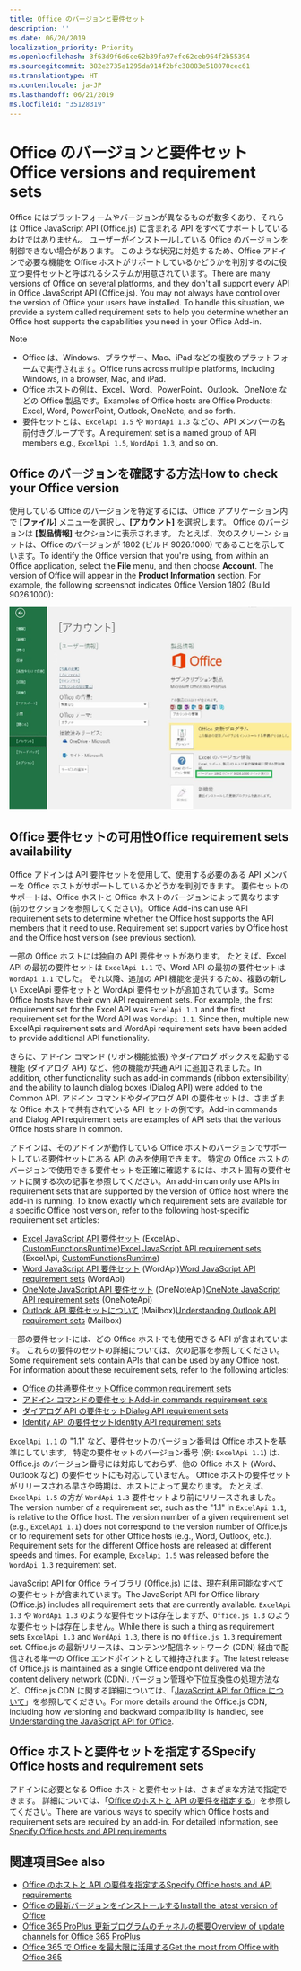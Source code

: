```yaml
---
title: Office のバージョンと要件セット
description: ''
ms.date: 06/20/2019
localization_priority: Priority
ms.openlocfilehash: 3f63d9f6d6ce62b39fa97efc62ceb964f2b55394
ms.sourcegitcommit: 382e2735a1295da914f2bfc38883e518070cec61
ms.translationtype: HT
ms.contentlocale: ja-JP
ms.lasthandoff: 06/21/2019
ms.locfileid: "35128319"
---
```

# <a name="office-versions-and-requirement-sets"></a><span data-ttu-id="77c71-102">Office のバージョンと要件セット</span><span class="sxs-lookup"><span data-stu-id="77c71-102">Office versions and requirement sets</span></span>

<span data-ttu-id="77c71-p101">Office にはプラットフォームやバージョンが異なるものが数多くあり、それらは Office JavaScript API (Office.js) に含まれる API をすべてサポートしているわけではありません。 ユーザーがインストールしている Office のバージョンを制御できない場合があります。  このような状況に対処するため、Office アドインで必要な機能を Office ホストがサポートしているかどうかを判別するのに役立つ要件セットと呼ばれるシステムが用意されています。</span><span class="sxs-lookup"><span data-stu-id="77c71-p101">There are many versions of Office on several platforms, and they don't all support every API in Office JavaScript API (Office.js). You may not always have control over the version of Office your users have installed.  To handle this situation, we provide a system called requirement sets to help you determine whether an Office host supports the capabilities you need in your Office Add-in.</span></span> 

> [!NOTE]
> - <span data-ttu-id="77c71-106">Office は、Windows、ブラウザー、Mac、iPad などの複数のプラットフォームで実行されます。</span><span class="sxs-lookup"><span data-stu-id="77c71-106">Office runs across multiple platforms, including Windows, in a browser, Mac, and iPad.</span></span>
> - <span data-ttu-id="77c71-107">Office ホストの例は、Excel、Word、PowerPoint、Outlook、OneNote などの Office 製品です。</span><span class="sxs-lookup"><span data-stu-id="77c71-107">Examples of Office hosts are Office Products: Excel, Word, PowerPoint, Outlook, OneNote, and so forth.</span></span>  
> - <span data-ttu-id="77c71-108">要件セットとは、`ExcelApi 1.5` や `WordApi 1.3` などの、API メンバーの名前付きグループです。</span><span class="sxs-lookup"><span data-stu-id="77c71-108">A requirement set is a named group of API members e.g., `ExcelApi 1.5`, `WordApi 1.3`, and so on.</span></span>  


## <a name="how-to-check-your-office-version"></a><span data-ttu-id="77c71-109">Office のバージョンを確認する方法</span><span class="sxs-lookup"><span data-stu-id="77c71-109">How to check your Office version</span></span>

<span data-ttu-id="77c71-p102">使用している Office のバージョンを特定するには、Office アプリケーション内で **[ファイル]** メニューを選択し、**[アカウント]** を選択します。 Office のバージョンは **[製品情報]** セクションに表示されます。 たとえば、次のスクリーン ショットは、Office のバージョンが 1802 (ビルド 9026.1000) であることを示しています。</span><span class="sxs-lookup"><span data-stu-id="77c71-p102">To identify the Office version that you're using, from within an Office application, select the **File** menu, and then choose **Account**. The version of Office will appear in the **Product Information** section. For example, the following screenshot indicates Office Version 1802 (Build 9026.1000):</span></span>

![Office のバージョン確認](../images/office-version-number-ui.jpg)

## <a name="office-requirement-sets-availability"></a><span data-ttu-id="77c71-114">Office 要件セットの可用性</span><span class="sxs-lookup"><span data-stu-id="77c71-114">Office requirement sets availability</span></span>

<span data-ttu-id="77c71-p103">Office アドインは API 要件セットを使用して、使用する必要のある API メンバーを Office ホストがサポートしているかどうかを判別できます。 要件セットのサポートは、Office ホストと Office ホストのバージョンによって異なります (前のセクションを参照してください)。</span><span class="sxs-lookup"><span data-stu-id="77c71-p103">Office Add-ins can use API requirement sets to determine whether the Office host supports the API members that it need to use. Requirement set support varies by Office host and the Office host version (see previous section).</span></span>

<span data-ttu-id="77c71-p104">一部の Office ホストには独自の API 要件セットがあります。 たとえば、Excel API の最初の要件セットは `ExcelApi 1.1` で、Word API の最初の要件セットは `WordApi 1.1` でした。 それ以降、追加の API 機能を提供するため、複数の新しい ExcelApi 要件セットと WordApi 要件セットが追加されています。</span><span class="sxs-lookup"><span data-stu-id="77c71-p104">Some Office hosts have their own API requirement sets. For example, the first requirement set for the Excel API was `ExcelApi 1.1` and the first requirement set for the Word API was `WordApi 1.1`. Since then, multiple new ExcelApi requirement sets and WordApi requirement sets have been added to provide additional API functionality.</span></span>

<span data-ttu-id="77c71-120">さらに、アドイン コマンド (リボン機能拡張) やダイアログ ボックスを起動する機能 (ダイアログ API) など、他の機能が共通 API に追加されました。</span><span class="sxs-lookup"><span data-stu-id="77c71-120">In addition, other functionality such as add-in commands (ribbon extensibility) and the ability to launch dialog boxes (Dialog API) were added to the Common API.</span></span> <span data-ttu-id="77c71-121">アドイン コマンドやダイアログ API の要件セットは、さまざまな Office ホストで共有されている API セットの例です。</span><span class="sxs-lookup"><span data-stu-id="77c71-121">Add-in commands and Dialog API requirement sets are examples of API sets that the various Office hosts share in common.</span></span>

<span data-ttu-id="77c71-p106">アドインは、そのアドインが動作している Office ホストのバージョンでサポートしている要件セットにある API のみを使用できます。 特定の Office ホストのバージョンで使用できる要件セットを正確に確認するには、ホスト固有の要件セットに関する次の記事を参照してください。</span><span class="sxs-lookup"><span data-stu-id="77c71-p106">An add-in can only use APIs in requirement sets that are supported by the version of Office host where the add-in is running. To know exactly which requirement sets are available for a specific Office host version, refer to the following host-specific requirement set articles:</span></span>

- <span data-ttu-id="77c71-124">[Excel JavaScript API 要件セット](/office/dev/add-ins/reference/requirement-sets/excel-api-requirement-sets) (ExcelApi、[CustomFunctionsRuntime](../excel/custom-functions-architecture.md))</span><span class="sxs-lookup"><span data-stu-id="77c71-124">[Excel JavaScript API requirement sets](/office/dev/add-ins/reference/requirement-sets/excel-api-requirement-sets) (ExcelApi, [CustomFunctionsRuntime](../excel/custom-functions-architecture.md))</span></span>
- <span data-ttu-id="77c71-125">[Word JavaScript API 要件セット](/office/dev/add-ins/reference/requirement-sets/word-api-requirement-sets) (WordApi)</span><span class="sxs-lookup"><span data-stu-id="77c71-125">[Word JavaScript API requirement sets](/office/dev/add-ins/reference/requirement-sets/word-api-requirement-sets) (WordApi)</span></span>
- <span data-ttu-id="77c71-126">[OneNote JavaScript API 要件セット](/office/dev/add-ins/reference/requirement-sets/onenote-api-requirement-sets) (OneNoteApi)</span><span class="sxs-lookup"><span data-stu-id="77c71-126">[OneNote JavaScript API requirement sets](/office/dev/add-ins/reference/requirement-sets/onenote-api-requirement-sets) (OneNoteApi)</span></span>
- <span data-ttu-id="77c71-127">[Outlook API 要件セットについて](/office/dev/add-ins/reference/requirement-sets/outlook-api-requirement-sets) (Mailbox)</span><span class="sxs-lookup"><span data-stu-id="77c71-127">[Understanding Outlook API requirement sets](/office/dev/add-ins/reference/requirement-sets/outlook-api-requirement-sets) (Mailbox)</span></span>

<span data-ttu-id="77c71-p107">一部の要件セットには、どの Office ホストでも使用できる API が含まれています。 これらの要件のセットの詳細については、次の記事を参照してください。</span><span class="sxs-lookup"><span data-stu-id="77c71-p107">Some requirement sets contain APIs that can be used by any Office host. For information about these requirement sets, refer to the following articles:</span></span>

- [<span data-ttu-id="77c71-130">Office の共通要件セット</span><span class="sxs-lookup"><span data-stu-id="77c71-130">Office common requirement sets</span></span>](/office/dev/add-ins/reference/requirement-sets/office-add-in-requirement-sets)
- [<span data-ttu-id="77c71-131">アドイン コマンドの要件セット</span><span class="sxs-lookup"><span data-stu-id="77c71-131">Add-in commands requirement sets</span></span>](/office/dev/add-ins/reference/requirement-sets/add-in-commands-requirement-sets)
- [<span data-ttu-id="77c71-132">ダイアログ API の要件セット</span><span class="sxs-lookup"><span data-stu-id="77c71-132">Dialog API requirement sets</span></span>](/office/dev/add-ins/reference/requirement-sets/dialog-api-requirement-sets)
- [<span data-ttu-id="77c71-133">Identity API の要件セット</span><span class="sxs-lookup"><span data-stu-id="77c71-133">Identity API requirement sets</span></span>](/office/dev/add-ins/reference/requirement-sets/identity-api-requirement-sets)

<span data-ttu-id="77c71-p108">`ExcelApi 1.1` の "1.1" など、要件セットのバージョン番号は Office ホストを基準にしています。 特定の要件セットのバージョン番号 (例: `ExcelApi 1.1`) は、Office.js のバージョン番号には対応しておらず、他の Office ホスト (Word、Outlook など) の要件セットにも対応していません。  Office ホストの要件セットがリリースされる早さや時期は、ホストによって異なります。 たとえば、`ExcelApi 1.5` の方が `WordApi 1.3` 要件セットより前にリリースされました。</span><span class="sxs-lookup"><span data-stu-id="77c71-p108">The version number of a requirement set, such as the "1.1" in `ExcelApi 1.1`, is relative to the Office host. The version number of a given requirement set (e.g., `ExcelApi 1.1`) does not correspond to the version number of Office.js or to requirement sets for other Office hosts (e.g., Word, Outlook, etc.).  Requirement sets for the different Office hosts are released at different speeds and times. For example, `ExcelApi 1.5` was released before the `WordApi 1.3` requirement set.</span></span>

<span data-ttu-id="77c71-138">JavaScript API for Office ライブラリ (Office.js) には、現在利用可能なすべての要件セットが含まれています。</span><span class="sxs-lookup"><span data-stu-id="77c71-138">The JavaScript API for Office library (Office.js) includes all requirement sets that are currently available.</span></span> <span data-ttu-id="77c71-139">`ExcelApi 1.3` や `WordApi 1.3` のような要件セットは存在しますが、`Office.js 1.3` のような要件セットは存在しません。</span><span class="sxs-lookup"><span data-stu-id="77c71-139">While there is such a thing as requirement sets `ExcelApi 1.3` and `WordApi 1.3`, there is no `Office.js 1.3` requirement set.</span></span> <span data-ttu-id="77c71-140">Office.js の最新リリースは、コンテンツ配信ネットワーク (CDN) 経由で配信される単一の Office エンドポイントとして維持されます。</span><span class="sxs-lookup"><span data-stu-id="77c71-140">The latest release of Office.js is maintained as a single Office endpoint delivered via the content delivery network (CDN).</span></span> <span data-ttu-id="77c71-141">バージョン管理や下位互換性の処理方法など、Office.js CDN に関する詳細については、「[JavaScript API for Office について](/office/dev/add-ins/develop/understanding-the-javascript-api-for-office)」を参照してください。</span><span class="sxs-lookup"><span data-stu-id="77c71-141">For more details around the Office.js CDN, including how versioning and backward compatibility is handled, see [Understanding the JavaScript API for Office](/office/dev/add-ins/develop/understanding-the-javascript-api-for-office).</span></span>

## <a name="specify-office-hosts-and-requirement-sets"></a><span data-ttu-id="77c71-142">Office ホストと要件セットを指定する</span><span class="sxs-lookup"><span data-stu-id="77c71-142">Specify Office hosts and requirement sets</span></span>

<span data-ttu-id="77c71-p110">アドインに必要となる Office ホストと要件セットは、さまざまな方法で指定できます。  詳細については、「[Office のホストと API の要件を指定する](/office/dev/add-ins/develop/specify-office-hosts-and-api-requirements)」を参照してください。</span><span class="sxs-lookup"><span data-stu-id="77c71-p110">There are various ways to specify which Office hosts and requirement sets are required by an add-in.  For detailed information, see [Specify Office hosts and API requirements](/office/dev/add-ins/develop/specify-office-hosts-and-api-requirements)</span></span>


## <a name="see-also"></a><span data-ttu-id="77c71-145">関連項目</span><span class="sxs-lookup"><span data-stu-id="77c71-145">See also</span></span>

- [<span data-ttu-id="77c71-146">Office のホストと API の要件を指定する</span><span class="sxs-lookup"><span data-stu-id="77c71-146">Specify Office hosts and API requirements</span></span>](/office/dev/add-ins/develop/specify-office-hosts-and-api-requirements)
- [<span data-ttu-id="77c71-147">Office の最新バージョンをインストールする</span><span class="sxs-lookup"><span data-stu-id="77c71-147">Install the latest version of Office</span></span>](/office/dev/add-ins/develop/install-latest-office-version)
- [<span data-ttu-id="77c71-148">Office 365 ProPlus 更新プログラムのチャネルの概要</span><span class="sxs-lookup"><span data-stu-id="77c71-148">Overview of update channels for Office 365 ProPlus</span></span>](/deployoffice/overview-of-update-channels-for-office-365-proplus)
- [<span data-ttu-id="77c71-149">Office 365 で Office を最大限に活用する</span><span class="sxs-lookup"><span data-stu-id="77c71-149">Get the most from Office with Office 365</span></span>](https://products.office.com/compare-all-microsoft-office-products?tab=2)
